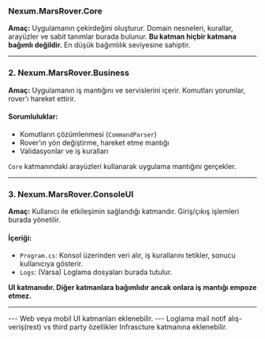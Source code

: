 ﻿

### Nexum.MarsRover.Core

**Amaç:** Uygulamanın çekirdeğini oluşturur. Domain nesneleri, kurallar, arayüzler ve sabit tanımlar burada bulunur.
 **Bu katman hiçbir katmana bağımlı değildir.** En düşük bağımlılık seviyesine sahiptir.

---

### 2. Nexum.MarsRover.Business

 **Amaç:** Uygulamanın iş mantığını ve servislerini içerir. Komutları yorumlar, rover’ı hareket ettirir.

#### Sorumluluklar:
- Komutların çözümlenmesi (`CommandParser`)
- Rover’ın yön değiştirme, hareket etme mantığı
- Validasyonlar ve iş kuralları

 `Core` katmanındaki arayüzleri kullanarak uygulama mantığını gerçekler.

---

### 3. Nexum.MarsRover.ConsoleUI

 **Amaç:** Kullanıcı ile etkileşimin sağlandığı katmandır. Giriş/çıkış işlemleri burada yönetilir.

#### İçeriği:
- `Program.cs`: Konsol üzerinden veri alır, iş kurallarını tetikler, sonucu kullanıcıya gösterir.
- `Logs`: (Varsa) Loglama dosyaları burada tutulur.

 **UI katmanıdır. Diğer katmanlara bağımlıdır ancak onlara iş mantığı empoze etmez.**

---

--- Web veya mobil UI katmanları eklenebilir.
--- Loglama mail notif alış-veriş(rest) vs third party özellikler Infrascture katmanına eklenebilir.